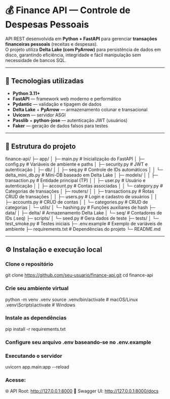 # 💰 Finance API — Controle de Despesas Pessoais

API REST desenvolvida em **Python + FastAPI** para gerenciar **transações financeiras pessoais** (receitas e despesas).  
O projeto utiliza **Delta Lake (com PyArrow)** para persistência de dados em disco, garantindo eficiência, integridade e fácil manipulação sem necessidade de bancos SQL.

---

## 🚀 Tecnologias utilizadas

- **Python 3.11+**
- **FastAPI** — framework web moderno e performático
- **Pydantic** — validação e tipagem de dados
- **Delta Lake** + **PyArrow** — armazenamento colunar e transacional
- **Uvicorn** — servidor ASGI
- **Passlib** + **python-jose** — autenticação JWT (usuários)
- **Faker** — geração de dados falsos para testes

---

## 📂 Estrutura do projeto
finance-api/
├─ app/
│ ├─ main.py # Inicialização do FastAPI
│ ├─ config.py # Variáveis de ambiente e paths
│ ├─ security.py # JWT e autenticação
│ ├─ db/
│ │ ├─ seq.py # Controle de IDs automáticos
│ │ └─ delta_mini_db.py # Mini-DB baseado em Delta Lake
│ ├─ models/
│ │ ├─ transaction.py # Entidade principal (TP)
│ │ ├─ user.py # Usuário e autenticação
│ │ ├─ account.py # Contas associadas
│ │ └─ category.py # Categorias de transações
│ ├─ routers/
│ │ ├─ transactions.py # Rotas CRUD de transações
│ │ ├─ users.py # Login e cadastro de usuários
│ │ ├─ accounts.py # CRUD de contas
│ │ └─ categories.py # CRUD de categorias
│ └─ utils/
│ └─ hashing.py # Funções auxiliares de hash
├─ data/
│ ├─ delta/ # Armazenamento Delta Lake
│ └─ seq/ # Contadores de IDs (.seq)
├─ scripts/
│ └─ seed.py # Gera dados de teste
├─ tests/
│ └─ test_smoke.py # Testes iniciais
├─ .env.example # Exemplo de variáveis de ambiente
├─ requirements.txt # Dependências do projeto
└─ README.md

---

## ⚙️ Instalação e execução local

### Clone o repositório  
git clone https://github.com/seu-usuario/finance-api.git
cd finance-api

### Crie seu ambiente virtual

python -m venv .venv
source .venv/bin/activate  # macOS/Linux
.venv\Scripts\activate   # Windows

### Instale as dependências
pip install -r requirements.txt

### Configure seu arquivo .env baseando-se no .env.example

### Executando o servidor
uvicorn app.main:app --reload

### Acesse:
🌐 API Root: http://127.0.0.1:8000
📘 Swagger UI: http://127.0.0.1:8000/docs
